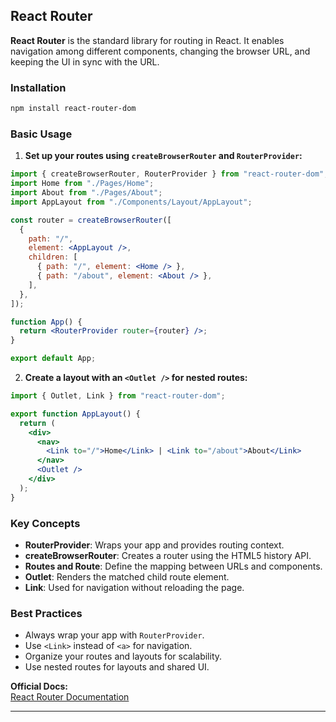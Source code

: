 ## React Router

**React Router** is the standard library for routing in React. It enables navigation among different components, changing the browser URL, and keeping the UI in sync with the URL.

### Installation

```sh
npm install react-router-dom
```

### Basic Usage

1. **Set up your routes using `createBrowserRouter` and `RouterProvider`:**

```jsx
import { createBrowserRouter, RouterProvider } from "react-router-dom";
import Home from "./Pages/Home";
import About from "./Pages/About";
import AppLayout from "./Components/Layout/AppLayout";

const router = createBrowserRouter([
  {
    path: "/",
    element: <AppLayout />,
    children: [
      { path: "/", element: <Home /> },
      { path: "/about", element: <About /> },
    ],
  },
]);

function App() {
  return <RouterProvider router={router} />;
}

export default App;
```

2. **Create a layout with an `<Outlet />` for nested routes:**

```jsx
import { Outlet, Link } from "react-router-dom";

export function AppLayout() {
  return (
    <div>
      <nav>
        <Link to="/">Home</Link> | <Link to="/about">About</Link>
      </nav>
      <Outlet />
    </div>
  );
}
```

### Key Concepts

- **RouterProvider**: Wraps your app and provides routing context.
- **createBrowserRouter**: Creates a router using the HTML5 history API.
- **Routes and Route**: Define the mapping between URLs and components.
- **Outlet**: Renders the matched child route element.
- **Link**: Used for navigation without reloading the page.

### Best Practices

- Always wrap your app with `RouterProvider`.
- Use `<Link>` instead of `<a>` for navigation.
- Organize your routes and layouts for scalability.
- Use nested routes for layouts and shared UI.

**Official Docs:**  
[React Router Documentation](https://reactrouter.com/en/main)

---
